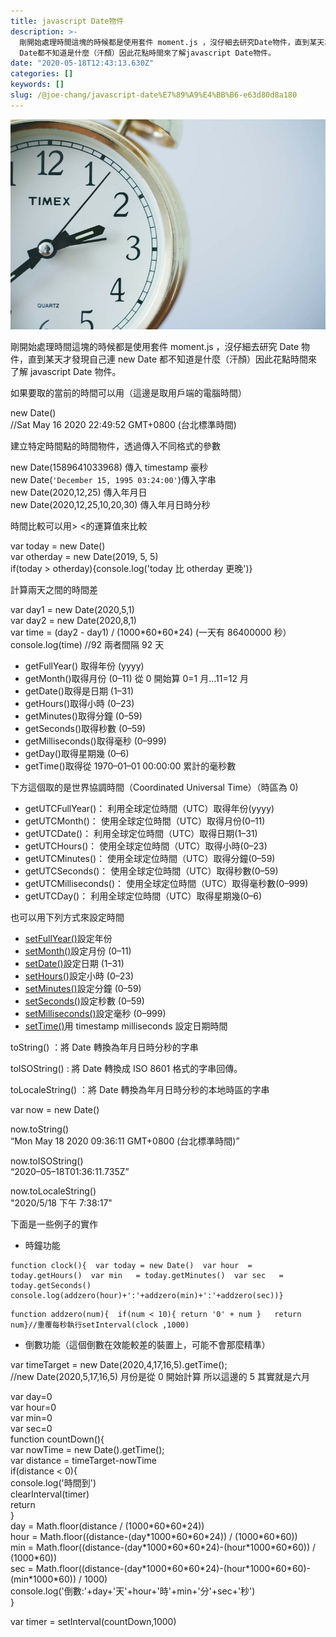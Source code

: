 ```yaml
---
title: javascript Date物件
description: >-
  剛開始處理時間這塊的時候都是使用套件 moment.js ，沒仔細去研究Date物件，直到某天才發現自己連new
  Date都不知道是什麼（汗顏）因此花點時間來了解javascript Date物件。
date: "2020-05-18T12:43:13.630Z"
categories: []
keywords: []
slug: /@joe-chang/javascript-date%E7%89%A9%E4%BB%B6-e63d80d8a180
---
```


![](/img/1__xXE__mwwSsk9gZ6wtTM2F9g.jpeg)

剛開始處理時間這塊的時候都是使用套件 moment.js ，沒仔細去研究 Date 物件，直到某天才發現自己連 new Date 都不知道是什麼（汗顏）因此花點時間來了解 javascript Date 物件。

如果要取的當前的時間可以用（這邊是取用戶端的電腦時間）

new Date()  
//Sat May 16 2020 22:49:52 GMT+0800 (台北標準時間)

建立特定時間點的時間物件，透過傳入不同格式的參數

new Date(1589641033968) 傳入 timestamp 豪秒  
new Date(`'December 15, 1995 03:24:00'`)傳入字串  
new Date(2020,12,25) 傳入年月日  
new Date(2020,12,25,10,20,30) 傳入年月日時分秒

時間比較可以用> <的運算值來比較

var today = new Date()  
var otherday = new Date(2019, 5, 5)  
if(today > otherday){console.log('today 比 otherday 更晚')}

計算兩天之間的時間差

var day1 = new Date(2020,5,1)  
var day2 = new Date(2020,8,1)  
var time = (day2 - day1) / (1000\*60\*60\*24) (一天有 86400000 秒）  
console.log(time) //92 兩者間隔 92 天

- getFullYear() 取得年份 (yyyy)
- getMonth()取得月份 (0–11) 從 0 開始算 0=1 月…11=12 月
- getDate()取得是日期 (1–31)
- getHours()取得小時 (0–23)
- getMinutes()取得分鐘 (0–59)
- getSeconds()取得秒數 (0–59)
- getMilliseconds()取得毫秒 (0–999)
- getDay()取得星期幾 (0–6)
- getTime()取得從 1970–01–01 00:00:00 累計的毫秒數

下方這個取的是世界協調時間（Coordinated Universal Time）（時區為 0)

- getUTCFullYear()： 利用全球定位時間（UTC）取得年份(yyyy)
- getUTCMonth()： 使用全球定位時間（UTC）取得月份(0–11)
- getUTCDate()： 利用全球定位時間（UTC）取得日期(1–31)
- getUTCHours()： 使用全球定位時間（UTC）取得小時(0–23)
- getUTCMinutes()： 使用全球定位時間（UTC）取得分鐘(0–59)
- getUTCSeconds()： 使用全球定位時間（UTC）取得秒數(0–59)
- getUTCMilliseconds()： 使用全球定位時間（UTC）取得毫秒數(0–999)
- getUTCDay()： 利用全球定位時間（UTC）取得星期幾(0–6)

也可以用下列方式來設定時間

- [setFullYear()](https://www.fooish.com/javascript/date/setFullYear.html)設定年份
- [setMonth()](https://www.fooish.com/javascript/date/setMonth.html)設定月份 (0–11)
- [setDate()](https://www.fooish.com/javascript/date/setDate.html)設定日期 (1–31)
- [setHours()](https://www.fooish.com/javascript/date/setHours.html)設定小時 (0–23)
- [setMinutes()](https://www.fooish.com/javascript/date/setMinutes.html)設定分鐘 (0–59)
- [setSeconds()](https://www.fooish.com/javascript/date/setSeconds.html)設定秒數 (0–59)
- [setMilliseconds()](https://www.fooish.com/javascript/date/setMilliseconds.html)設定毫秒 (0–999)
- [setTime()](https://www.fooish.com/javascript/date/setTime.html)用 timestamp milliseconds 設定日期時間

toString() ：將 Date 轉換為年月日時分秒的字串

toISOString() : 將 Date 轉換成 ISO 8601 格式的字串回傳。

toLocaleString() ：將 Date 轉換為年月日時分秒的本地時區的字串

var now = new Date()

now.toString()  
“Mon May 18 2020 09:36:11 GMT+0800 (台北標準時間)”

now.toISOString()  
“2020–05–18T01:36:11.735Z”

now.toLocaleString()  
"2020/5/18 下午 7:38:17"

下面是一些例子的實作

- 時鐘功能

```
function clock(){  var today = new Date()  var hour  = today.getHours()  var min   = today.getMinutes()  var sec   = today.getSeconds()  console.log(addzero(hour)+':'+addzero(min)+':'+addzero(sec))}
```

```
function addzero(num){  if(num < 10){ return '0' + num }   return num}//重覆每秒執行setInterval(clock ,1000)
```

- 倒數功能（這個倒數在效能較差的裝置上，可能不會那麼精準）

var timeTarget = new Date(2020,4,17,16,5).getTime();  
//new Date(2020,5,17,16,5) 月份是從 0 開始計算 所以這邊的 5 其實就是六月

var day=0  
var hour=0  
var min=0  
var sec=0  
function countDown(){  
 var nowTime = new Date().getTime();  
 var distance = timeTarget-nowTime  
 if(distance < 0){  
 console.log('時間到')  
 clearInterval(timer)  
 return  
 }  
 day = Math.floor(distance / (1000\*60\*60\*24))  
 hour = Math.floor((distance-(day\*1000\*60\*60\*24)) / (1000\*60\*60))  
 min = Math.floor((distance-(day\*1000\*60\*60\*24)-(hour\*1000\*60\*60)) / (1000\*60))  
 sec = Math.floor((distance-(day\*1000\*60\*60\*24)-(hour\*1000\*60\*60)-(min\*1000\*60)) / 1000)  
 console.log('倒數:'+day+'天'+hour+'時'+min+'分'+sec+'秒')  
}

var timer = setInterval(countDown,1000)
